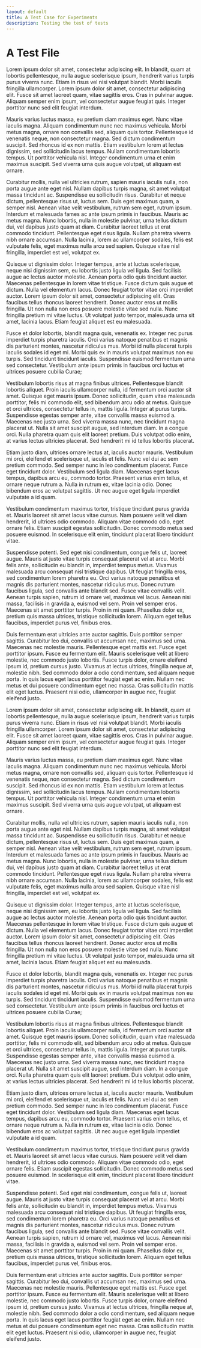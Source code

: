 ```yaml
---
layout: default
title: A Test Case for Experiments
description: Testing the test of tests
---
```


# A Test File 

Lorem ipsum dolor sit amet, consectetur adipiscing elit. In blandit, quam at lobortis pellentesque, nulla augue scelerisque ipsum, hendrerit varius turpis purus viverra nunc. Etiam in risus vel nisi volutpat blandit. Morbi iaculis fringilla ullamcorper. Lorem ipsum dolor sit amet, consectetur adipiscing elit. Fusce sit amet laoreet quam, vitae sagittis eros. Cras in pulvinar augue. Aliquam semper enim ipsum, vel consectetur augue feugiat quis. Integer porttitor nunc sed elit feugiat interdum.

Mauris varius luctus massa, eu pretium diam maximus eget. Nunc vitae iaculis magna. Aliquam condimentum nunc nec maximus vehicula. Morbi metus magna, ornare non convallis sed, aliquam quis tortor. Pellentesque id venenatis neque, non consectetur magna. Sed dictum condimentum suscipit. Sed rhoncus id ex non mattis. Etiam vestibulum lorem at lectus dignissim, sed sollicitudin lacus tempus. Nullam condimentum lobortis tempus. Ut porttitor vehicula nisl. Integer condimentum urna et enim maximus suscipit. Sed viverra urna quis augue volutpat, ut aliquam est ornare.

Curabitur mollis, nulla vel ultricies rutrum, sapien mauris iaculis nulla, non porta augue ante eget nisl. Nullam dapibus turpis magna, sit amet volutpat massa tincidunt ac. Suspendisse eu sollicitudin risus. Curabitur et neque dictum, pellentesque risus ut, luctus sem. Duis eget maximus quam, a semper nisl. Aenean vitae velit vestibulum, rutrum sem eget, rutrum ipsum. Interdum et malesuada fames ac ante ipsum primis in faucibus. Mauris ac metus magna. Nunc lobortis, nulla in molestie pulvinar, urna tellus dictum dui, vel dapibus justo quam at diam. Curabitur laoreet tellus ut erat commodo tincidunt. Pellentesque eget risus ligula. Nullam pharetra viverra nibh ornare accumsan. Nulla lacinia, lorem ac ullamcorper sodales, felis est vulputate felis, eget maximus nulla arcu sed sapien. Quisque vitae nisl fringilla, imperdiet est vel, volutpat ex.

Quisque ut dignissim dolor. Integer tempus, ante at luctus scelerisque, neque nisi dignissim sem, eu lobortis justo ligula vel ligula. Sed facilisis augue ac lectus auctor molestie. Aenean porta odio quis tincidunt auctor. Maecenas pellentesque in lorem vitae tristique. Fusce dictum quis augue et dictum. Nulla vel elementum lacus. Donec feugiat tortor vitae orci imperdiet auctor. Lorem ipsum dolor sit amet, consectetur adipiscing elit. Cras faucibus tellus rhoncus laoreet hendrerit. Donec auctor eros ut mollis fringilla. Ut non nulla non eros posuere molestie vitae sed nulla. Nunc fringilla pretium mi vitae luctus. Ut volutpat justo tempor, malesuada urna sit amet, lacinia lacus. Etiam feugiat aliquet est eu malesuada.

Fusce et dolor lobortis, blandit magna quis, venenatis ex. Integer nec purus imperdiet turpis pharetra iaculis. Orci varius natoque penatibus et magnis dis parturient montes, nascetur ridiculus mus. Morbi id nulla placerat turpis iaculis sodales id eget mi. Morbi quis ex in mauris volutpat maximus non eu turpis. Sed tincidunt tincidunt iaculis. Suspendisse euismod fermentum urna sed consectetur. Vestibulum ante ipsum primis in faucibus orci luctus et ultrices posuere cubilia Curae;

Vestibulum lobortis risus at magna finibus ultrices. Pellentesque blandit lobortis aliquet. Proin iaculis ullamcorper nulla, id fermentum orci auctor sit amet. Quisque eget mauris ipsum. Donec sollicitudin, quam vitae malesuada porttitor, felis mi commodo elit, sed bibendum arcu odio at metus. Quisque et orci ultrices, consectetur tellus in, mattis ligula. Integer at purus turpis. Suspendisse egestas semper ante, vitae convallis massa euismod a. Maecenas nec justo urna. Sed viverra massa nunc, nec tincidunt magna placerat ut. Nulla sit amet suscipit augue, sed interdum diam. In a congue orci. Nulla pharetra quam quis elit laoreet pretium. Duis volutpat odio enim, at varius lectus ultricies placerat. Sed hendrerit mi id tellus lobortis placerat.

Etiam justo diam, ultrices ornare lectus at, iaculis auctor mauris. Vestibulum mi orci, eleifend et scelerisque ut, iaculis et felis. Nunc vel dui ac sem pretium commodo. Sed semper nunc in leo condimentum placerat. Fusce eget tincidunt dolor. Vestibulum sed ligula diam. Maecenas eget lacus tempus, dapibus arcu eu, commodo tortor. Praesent varius enim tellus, et ornare neque rutrum a. Nulla in rutrum ex, vitae lacinia odio. Donec bibendum eros ac volutpat sagittis. Ut nec augue eget ligula imperdiet vulputate a id quam.

Vestibulum condimentum maximus tortor, tristique tincidunt purus gravida et. Mauris laoreet sit amet lacus vitae cursus. Nam posuere velit vel diam hendrerit, id ultrices odio commodo. Aliquam vitae commodo odio, eget ornare felis. Etiam suscipit egestas sollicitudin. Donec commodo metus sed posuere euismod. In scelerisque elit enim, tincidunt placerat libero tincidunt vitae.

Suspendisse potenti. Sed eget nisi condimentum, congue felis ut, laoreet augue. Mauris at justo vitae turpis consequat placerat vel at arcu. Morbi felis ante, sollicitudin eu blandit in, imperdiet tempus metus. Vivamus malesuada arcu consequat nisl tristique dapibus. Ut feugiat fringilla eros, sed condimentum lorem pharetra eu. Orci varius natoque penatibus et magnis dis parturient montes, nascetur ridiculus mus. Donec rutrum faucibus ligula, sed convallis ante blandit sed. Fusce vitae convallis velit. Aenean turpis sapien, rutrum id ornare vel, maximus vel lacus. Aenean nisi massa, facilisis in gravida a, euismod vel sem. Proin vel semper eros. Maecenas sit amet porttitor turpis. Proin in mi quam. Phasellus dolor ex, pretium quis massa ultrices, tristique sollicitudin lorem. Aliquam eget tellus faucibus, imperdiet purus vel, finibus eros.

Duis fermentum erat ultricies ante auctor sagittis. Duis porttitor semper sagittis. Curabitur leo dui, convallis ut accumsan nec, maximus sed urna. Maecenas nec molestie mauris. Pellentesque eget mattis est. Fusce eget porttitor ipsum. Fusce eu fermentum elit. Mauris scelerisque velit at libero molestie, nec commodo justo lobortis. Fusce turpis dolor, ornare eleifend ipsum id, pretium cursus justo. Vivamus at lectus ultrices, fringilla neque at, molestie nibh. Sed commodo dolor a odio condimentum, sed aliquam neque porta. In quis lacus eget lacus porttitor feugiat eget ac enim. Nullam nec metus et dui posuere condimentum eget nec massa. Cras sollicitudin mattis elit eget luctus. Praesent nisi odio, ullamcorper in augue nec, feugiat eleifend justo.

Lorem ipsum dolor sit amet, consectetur adipiscing elit. In blandit, quam at lobortis pellentesque, nulla augue scelerisque ipsum, hendrerit varius turpis purus viverra nunc. Etiam in risus vel nisi volutpat blandit. Morbi iaculis fringilla ullamcorper. Lorem ipsum dolor sit amet, consectetur adipiscing elit. Fusce sit amet laoreet quam, vitae sagittis eros. Cras in pulvinar augue. Aliquam semper enim ipsum, vel consectetur augue feugiat quis. Integer porttitor nunc sed elit feugiat interdum.

Mauris varius luctus massa, eu pretium diam maximus eget. Nunc vitae iaculis magna. Aliquam condimentum nunc nec maximus vehicula. Morbi metus magna, ornare non convallis sed, aliquam quis tortor. Pellentesque id venenatis neque, non consectetur magna. Sed dictum condimentum suscipit. Sed rhoncus id ex non mattis. Etiam vestibulum lorem at lectus dignissim, sed sollicitudin lacus tempus. Nullam condimentum lobortis tempus. Ut porttitor vehicula nisl. Integer condimentum urna et enim maximus suscipit. Sed viverra urna quis augue volutpat, ut aliquam est ornare.

Curabitur mollis, nulla vel ultricies rutrum, sapien mauris iaculis nulla, non porta augue ante eget nisl. Nullam dapibus turpis magna, sit amet volutpat massa tincidunt ac. Suspendisse eu sollicitudin risus. Curabitur et neque dictum, pellentesque risus ut, luctus sem. Duis eget maximus quam, a semper nisl. Aenean vitae velit vestibulum, rutrum sem eget, rutrum ipsum. Interdum et malesuada fames ac ante ipsum primis in faucibus. Mauris ac metus magna. Nunc lobortis, nulla in molestie pulvinar, urna tellus dictum dui, vel dapibus justo quam at diam. Curabitur laoreet tellus ut erat commodo tincidunt. Pellentesque eget risus ligula. Nullam pharetra viverra nibh ornare accumsan. Nulla lacinia, lorem ac ullamcorper sodales, felis est vulputate felis, eget maximus nulla arcu sed sapien. Quisque vitae nisl fringilla, imperdiet est vel, volutpat ex.

Quisque ut dignissim dolor. Integer tempus, ante at luctus scelerisque, neque nisi dignissim sem, eu lobortis justo ligula vel ligula. Sed facilisis augue ac lectus auctor molestie. Aenean porta odio quis tincidunt auctor. Maecenas pellentesque in lorem vitae tristique. Fusce dictum quis augue et dictum. Nulla vel elementum lacus. Donec feugiat tortor vitae orci imperdiet auctor. Lorem ipsum dolor sit amet, consectetur adipiscing elit. Cras faucibus tellus rhoncus laoreet hendrerit. Donec auctor eros ut mollis fringilla. Ut non nulla non eros posuere molestie vitae sed nulla. Nunc fringilla pretium mi vitae luctus. Ut volutpat justo tempor, malesuada urna sit amet, lacinia lacus. Etiam feugiat aliquet est eu malesuada.

Fusce et dolor lobortis, blandit magna quis, venenatis ex. Integer nec purus imperdiet turpis pharetra iaculis. Orci varius natoque penatibus et magnis dis parturient montes, nascetur ridiculus mus. Morbi id nulla placerat turpis iaculis sodales id eget mi. Morbi quis ex in mauris volutpat maximus non eu turpis. Sed tincidunt tincidunt iaculis. Suspendisse euismod fermentum urna sed consectetur. Vestibulum ante ipsum primis in faucibus orci luctus et ultrices posuere cubilia Curae;

Vestibulum lobortis risus at magna finibus ultrices. Pellentesque blandit lobortis aliquet. Proin iaculis ullamcorper nulla, id fermentum orci auctor sit amet. Quisque eget mauris ipsum. Donec sollicitudin, quam vitae malesuada porttitor, felis mi commodo elit, sed bibendum arcu odio at metus. Quisque et orci ultrices, consectetur tellus in, mattis ligula. Integer at purus turpis. Suspendisse egestas semper ante, vitae convallis massa euismod a. Maecenas nec justo urna. Sed viverra massa nunc, nec tincidunt magna placerat ut. Nulla sit amet suscipit augue, sed interdum diam. In a congue orci. Nulla pharetra quam quis elit laoreet pretium. Duis volutpat odio enim, at varius lectus ultricies placerat. Sed hendrerit mi id tellus lobortis placerat.

Etiam justo diam, ultrices ornare lectus at, iaculis auctor mauris. Vestibulum mi orci, eleifend et scelerisque ut, iaculis et felis. Nunc vel dui ac sem pretium commodo. Sed semper nunc in leo condimentum placerat. Fusce eget tincidunt dolor. Vestibulum sed ligula diam. Maecenas eget lacus tempus, dapibus arcu eu, commodo tortor. Praesent varius enim tellus, et ornare neque rutrum a. Nulla in rutrum ex, vitae lacinia odio. Donec bibendum eros ac volutpat sagittis. Ut nec augue eget ligula imperdiet vulputate a id quam.

Vestibulum condimentum maximus tortor, tristique tincidunt purus gravida et. Mauris laoreet sit amet lacus vitae cursus. Nam posuere velit vel diam hendrerit, id ultrices odio commodo. Aliquam vitae commodo odio, eget ornare felis. Etiam suscipit egestas sollicitudin. Donec commodo metus sed posuere euismod. In scelerisque elit enim, tincidunt placerat libero tincidunt vitae.

Suspendisse potenti. Sed eget nisi condimentum, congue felis ut, laoreet augue. Mauris at justo vitae turpis consequat placerat vel at arcu. Morbi felis ante, sollicitudin eu blandit in, imperdiet tempus metus. Vivamus malesuada arcu consequat nisl tristique dapibus. Ut feugiat fringilla eros, sed condimentum lorem pharetra eu. Orci varius natoque penatibus et magnis dis parturient montes, nascetur ridiculus mus. Donec rutrum faucibus ligula, sed convallis ante blandit sed. Fusce vitae convallis velit. Aenean turpis sapien, rutrum id ornare vel, maximus vel lacus. Aenean nisi massa, facilisis in gravida a, euismod vel sem. Proin vel semper eros. Maecenas sit amet porttitor turpis. Proin in mi quam. Phasellus dolor ex, pretium quis massa ultrices, tristique sollicitudin lorem. Aliquam eget tellus faucibus, imperdiet purus vel, finibus eros.

Duis fermentum erat ultricies ante auctor sagittis. Duis porttitor semper sagittis. Curabitur leo dui, convallis ut accumsan nec, maximus sed urna. Maecenas nec molestie mauris. Pellentesque eget mattis est. Fusce eget porttitor ipsum. Fusce eu fermentum elit. Mauris scelerisque velit at libero molestie, nec commodo justo lobortis. Fusce turpis dolor, ornare eleifend ipsum id, pretium cursus justo. Vivamus at lectus ultrices, fringilla neque at, molestie nibh. Sed commodo dolor a odio condimentum, sed aliquam neque porta. In quis lacus eget lacus porttitor feugiat eget ac enim. Nullam nec metus et dui posuere condimentum eget nec massa. Cras sollicitudin mattis elit eget luctus. Praesent nisi odio, ullamcorper in augue nec, feugiat eleifend justo.